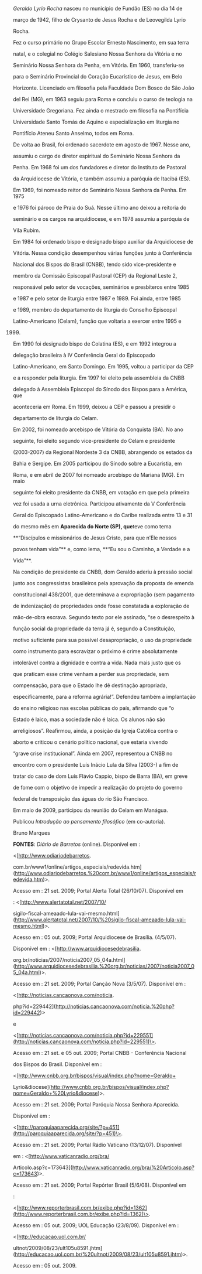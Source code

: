 

*Geraldo Lyrio Rocha* nasceu no município de Fundão (ES) no dia 14 de

março de 1942, filho de Crysanto de Jesus Rocha e de Leovegilda Lyrio

Rocha.



Fez o curso primário no Grupo Escolar Ernesto Nascimento, em sua terra

natal, e o colegial no Colégio Salesiano Nossa Senhora da Vitória e no

Seminário Nossa Senhora da Penha, em Vitória. Em 1960, transferiu-se

para o Seminário Provincial do Coração Eucarístico de Jesus, em Belo

Horizonte. Licenciado em filosofia pela Faculdade Dom Bosco de São João

del Rei (MG), em 1963 seguiu para Roma e concluiu o curso de teologia na

Universidade Gregoriana. Fez ainda o mestrado em filosofia na Pontifícia

Universidade Santo Tomás de Aquino e especialização em liturgia no

Pontifício Ateneu Santo Anselmo, todos em Roma.



De volta ao Brasil, foi ordenado sacerdote em agosto de 1967. Nesse ano,

assumiu o cargo de diretor espiritual do Seminário Nossa Senhora da

Penha. Em 1968 foi um dos fundadores e diretor do Instituto de Pastoral

da Arquidiocese de Vitória, e também assumiu a paróquia de Itacibá (ES).

Em 1969, foi nomeado reitor do Seminário Nossa Senhora da Penha. Em 1975

e 1976 foi pároco de Praia do Suá. Nesse último ano deixou a reitoria do

seminário e os cargos na arquidiocese, e em 1978 assumiu a paróquia de

Vila Rubim.



Em 1984 foi ordenado bispo e designado bispo auxiliar da Arquidiocese de

Vitória. Nessa condição desempenhou várias funções junto à Conferência

Nacional dos Bispos do Brasil (CNBB), tendo sido vice-presidente e

membro da Comissão Episcopal Pastoral (CEP) da Regional Leste 2,

responsável pelo setor de vocações, seminários e presbíteros entre 1985

e 1987 e pelo setor de liturgia entre 1987 e 1989. Foi ainda, entre 1985

e 1989, membro do departamento de liturgia do Conselho Episcopal

Latino-Americano (Celam), função que voltaria a exercer entre 1995 e

1999.



Em 1990 foi designado bispo de Colatina (ES), e em 1992 integrou a

delegação brasileira à IV Conferência Geral do Episcopado

Latino-Americano, em Santo Domingo. Em 1995, voltou a participar da CEP

e a responder pela liturgia. Em 1997 foi eleito pela assembleia da CNBB

delegado à Assembleia Episcopal do Sínodo dos Bispos para a América, que

aconteceria em Roma. Em 1999, deixou a CEP e passou a presidir o

departamento de liturgia do Celam.



Em 2002, foi nomeado arcebispo de Vitória da Conquista (BA). No ano

seguinte, foi eleito segundo vice-presidente do Celam e presidente

(2003-2007) da Regional Nordeste 3 da CNBB, abrangendo os estados da

Bahia e Sergipe. Em 2005 participou do Sínodo sobre a Eucaristia, em

Roma, e em abril de 2007 foi nomeado arcebispo de Mariana (MG). Em maio

seguinte foi eleito presidente da CNBB, em votação em que pela primeira

vez foi usada a urna eletrônica. Participou ativamente da V Conferência

Geral do Episcopado Latino-Americano e do Caribe realizada entre 13 e 31

do mesmo mês em **Aparecida do Norte (SP), que**teve como tema

**“Discípulos e missionários de Jesus Cristo, para que n’Ele nossos

povos tenham vida”** e, como lema, **“Eu sou o Caminho, a Verdade e a

Vida”**.



Na condição de presidente da CNBB, dom Geraldo aderiu à pressão social

junto aos congressistas brasileiros pela aprovação da proposta de emenda

constitucional 438/2001, que determinava a expropriação (sem pagamento

de indenização) de propriedades onde fosse constatada a exploração de

mão-de-obra escrava. Segundo texto por ele assinado, “se o desrespeito à

função social da propriedade da terra já é, segundo a Constituição,

motivo suficiente para sua possível desapropriação, o uso da propriedade

como instrumento para escravizar o próximo é crime absolutamente

intolerável contra a dignidade e contra a vida. Nada mais justo que os

que praticam esse crime venham a perder sua propriedade, sem

compensação, para que o Estado lhe dê destinação apropriada,

especificamente, para a reforma agrária!”. Defendeu também a implantação

do ensino religioso nas escolas públicas do país, afirmando que “o

Estado é laico, mas a sociedade não é laica. Os alunos não são

arreligiosos”. Reafirmou, ainda, a posição da Igreja Católica contra o

aborto e criticou o cenário político nacional, que estaria vivendo

“grave crise institucional”. Ainda em 2007, representou a CNBB no

encontro com o presidente Luís Inácio Lula da Silva (2003-) a fim de

tratar do caso de dom Luís Flávio Cappio, bispo de Barra (BA), em greve

de fome com o objetivo de impedir a realização do projeto do governo

federal de transposição das águas do rio São Francisco.



Em maio de 2009, participou da reunião do Celam em Manágua.



Publicou *Introdução ao pensamento filosófico* (em co-autoria).





Bruno Marques



**FONTES**: *Diário de Barretos* (online). Disponível em :

\<[http://www.odiariodebarretos.

com.br/www1/online/artigos\_especiais/redevida.htm](http://www.odiariodebarretos.%20com.br/www1/online/artigos_especiais/redevida.htm)\>.

Acesso em : 21 set. 2009; Portal Alerta Total (26/10/07). Disponível em

: \<[http://www.alertatotal.net/2007/10/

sigilo-fiscal-ameaado-lula-vai-mesmo.html](http://www.alertatotal.net/2007/10/%20sigilo-fiscal-ameaado-lula-vai-mesmo.html)\>.

Acesso em : 05 out. 2009; Portal Arquidiocese de Brasília. (4/5/07).

Disponível em : \<[http://www.arquidiocesedebrasilia.

org.br/noticias/2007/noticia2007\_05\_04a.html](http://www.arquidiocesedebrasilia.%20org.br/noticias/2007/noticia2007_05_04a.html)\>.

Acesso em : 21 set. 2009; Portal Canção Nova (3/5/07). Disponível em :

\<[http://noticias.cancaonova.com/noticia.

php?id=229442](http://noticias.cancaonova.com/noticia.%20php?id=229442)\>

e

\<[http://noticias.cancaonova.com/noticia.php?id=229551](http://noticias.cancaonova.com/noticia.php?id=229551)\>.

Acesso em : 21 set. e 05 out. 2009; Portal CNBB - Conferência Nacional

dos Bispos do Brasil. Disponível em :

\<[http://www.cnbb.org.br/bispos/visual/index.php?nome=Geraldo+

Lyrio&diocese](http://www.cnbb.org.br/bispos/visual/index.php?nome=Geraldo+%20Lyrio&diocese)\>.

Acesso em : 21 set. 2009; Portal Paróquia Nossa Senhora Aparecida.

Disponível em :

\<[http://paroquiaaparecida.org/site/?p=451](http://paroquiaaparecida.org/site/?p=451)\>.

Acesso em : 21 set. 2009; Portal Rádio Vaticano (13/12/07). Disponível

em : \<[http://www.vaticanradio.org/bra/

Articolo.asp?c=173643](http://www.vaticanradio.org/bra/%20Articolo.asp?c=173643)\>.

Acesso em : 21 set. 2009; Portal Repórter Brasil (5/6/08). Disponível em

:

\<[http://www.reporterbrasil.com.br/exibe.php?id=1362](http://www.reporterbrasil.com.br/exibe.php?id=1362)\>.

Acesso em : 05 out. 2009; UOL Educação (23/8/09). Disponível em :

\<[http://educacao.uol.com.br/

ultnot/2009/08/23/ult105u8591.jhtm](http://educacao.uol.com.br/%20ultnot/2009/08/23/ult105u8591.jhtm)\>.

Acesso em : 05 out. 2009.


